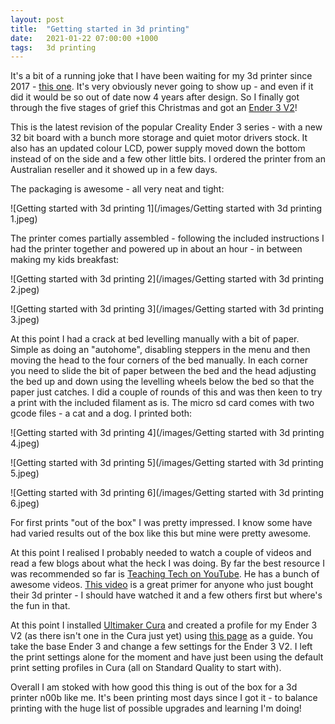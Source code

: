```yaml
---
layout: post
title:  "Getting started in 3d printing"
date:   2021-01-22 07:00:00 +1000
tags:   3d printing
---
```


It's a bit of a running joke that I have been waiting for my 3d printer since 2017 - [this one](https://www.kickstarter.com/projects/robotic-industries/buildone-99-3d-printer-w-wifi-and-auto-bed-levelin/description).  It's very obviously never going to show up - and even if it did it would be so out of date now 4 years after design.  So I finally got through the five stages of grief this Christmas and got an [Ender 3 V2](https://www.creality3dofficial.com/products/ender-3-v2-3d-printer)!

This is the latest revision of the popular Creality Ender 3 series - with a new 32 bit board with a bunch more storage and quiet motor drivers stock.  It also has an updated colour LCD, power supply moved down the bottom instead of on the side and a few other little bits.  I ordered the printer from an Australian reseller and it showed up in a few days.

The packaging is awesome - all very neat and tight:

![Getting started with 3d printing 1](/images/Getting started with 3d printing 1.jpeg)

The printer comes partially assembled - following the included instructions I had the printer together and powered up in about an hour - in between making my kids breakfast:

![Getting started with 3d printing 2](/images/Getting started with 3d printing 2.jpeg)

![Getting started with 3d printing 3](/images/Getting started with 3d printing 3.jpeg)

At this point I had a crack at bed levelling manually with a bit of paper.  Simple as doing an "autohome", disabling steppers in the menu and then moving the head to the four corners of the bed manually.  In each corner you need to slide the bit of paper between the bed and the head adjusting the bed up and down using the levelling wheels below the bed so that the paper just catches.  I did a couple of rounds of this and was then keen to try a print with the included filament as is.  The micro sd card comes with two gcode files - a cat and a dog.  I printed both:

![Getting started with 3d printing 4](/images/Getting started with 3d printing 4.jpeg)

![Getting started with 3d printing 5](/images/Getting started with 3d printing 5.jpeg)

![Getting started with 3d printing 6](/images/Getting started with 3d printing 6.jpeg)

For first prints "out of the box" I was pretty impressed.  I know some have had varied results out of the box like this but mine were pretty awesome.

At this point I realised I probably needed to watch a couple of videos and read a few blogs about what the heck I was doing.  By far the best resource I was recommended so far is [Teaching Tech on YouTube](https://www.youtube.com/channel/UCbgBDBrwsikmtoLqtpc59Bw).  He has a bunch of awesome videos.  [This video](https://www.youtube.com/watch?v=T-Z3GmM20JM) is a great primer for anyone who just bought their 3d printer - I should have watched it and a few others first but where's the fun in that.  

At this point I installed [Ultimaker Cura](https://ultimaker.com/software/ultimaker-cura) and created a profile for my Ender 3 V2 (as there isn't one in the Cura just yet) using [this page](https://howchoo.com/ender3/ender-3-v2-cura-setup) as a guide.  You take the base Ender 3 and change a few settings for the Ender 3 V2.  I left the print settings alone for the moment and have just been using the default print setting profiles in Cura (all on Standard Quality to start with).  

Overall I am stoked with how good this thing is out of the box for a 3d printer n00b like me.  It's been printing most days since I got it - to balance printing with the huge list of possible upgrades and learning I'm doing!